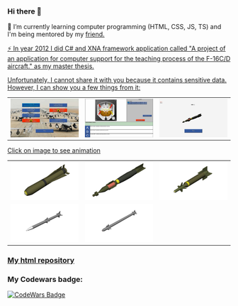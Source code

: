 ### Hi there 👋

🌱 I’m currently learning computer programming (HTML, CSS, JS, TS) and I'm being mentored by my <a href="https://github.com/karniv00l/" target="_blank">friend.
<div></div>
⚡ In year 2012 I did C# and XNA framework application called "A project of an application for computer support for the teaching process of the F-16C/D aircraft." as my master thesis.


Unfortunately, I cannot share it with you because it contains sensitive data. However, I can show you a few things from it:
<table>
        <tr>
           <td><img src="https://github.com/VillageR88/VillageR88/blob/main/projekt_pic1.jpg"></a></td>
           <td><img src="https://github.com/VillageR88/VillageR88/blob/main/projekt_pic2.jpg"></a></td>
           <td><img src="https://github.com/VillageR88/VillageR88/blob/main/projekt_pic3.jpg"></a></td>
        </tr>
    </table>
   <table>
      <div><a>Click on image to see animation</a></div>
        <tr>
           <td><a href="https://github.com/VillageR88/VillageR88/blob/main/AGM-65.gif" target="_blank"><img src="https://github.com/VillageR88/VillageR88/blob/main/AGM-65.jpg" alt="Animowany obrazek"></a></td>
           <td><a href="https://github.com/VillageR88/VillageR88/blob/main/GBU 12.gif" target="_blank"><img src="https://github.com/VillageR88/VillageR88/blob/main/GBU 12.jpg" alt="Animowany obrazek"></a></td>
           <td><a href="https://github.com/VillageR88/VillageR88/blob/main/GBU 24.gif" target="_blank"><img src="https://github.com/VillageR88/VillageR88/blob/main/GBU 24.jpg" alt="Animowany obrazek"></a></td>
        </tr>
        <tr>
           <td><a href="https://github.com/VillageR88/VillageR88/blob/main/AIM-120.gif" target="_blank"><img src="https://github.com/VillageR88/VillageR88/blob/main/AIM-120.jpg" alt="Animowany obrazek"></a></td>
           <td><a href="https://github.com/VillageR88/VillageR88/blob/main/AIM-9.gif" target="_blank"><img src="https://github.com/VillageR88/VillageR88/blob/main/AIM-9.jpg" alt="Animowany obrazek"></a></td>
        </tr>
    </table>

### <a href="https://villager88.github.io/" target="_blank">My html repository</a>

### My Codewars badge:
  <a href="https://www.codewars.com/users/VillageR./" target="_blank"><img src="https://www.codewars.com/users/VillageR./badges/large" alt="CodeWars Badge"></a>

 <!--
**VillageR88/VillageR88** is a ✨ _special_ ✨ repository because its `README.md` (this file) appears on your GitHub profile.

Here are some ideas to get you started:

- 🔭 I’m currently working on ...
- 🌱 I’m currently learning ...
- 👯 I’m looking to collaborate on ...
- 🤔 I’m looking for help with ...
- 💬 Ask me about ...
- 📫 How to reach me: ...
- 😄 Pronouns: ...
- ⚡ Fun fact: ...
-->
